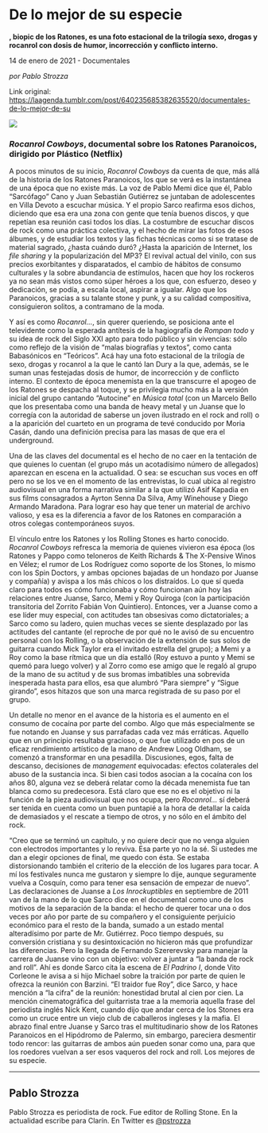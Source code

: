 # De lo mejor de su especie

**, biopic de los Ratones, es una foto estacional de la trilogía sexo, drogas y rocanrol con dosis de humor, incorrección y conflicto interno.**

14 de enero de 2021 - Documentales

_por Pablo Strozza_

Link original: https://laagenda.tumblr.com/post/640235685382635520/documentales-de-lo-mejor-de-su

![](https://64.media.tumblr.com/01dab403cc49a1e8184964ac510112c0/78897e77ced99d0a-11/s500x750/5d4a22a3eb6ea6a24fc6e53f7b70e6e9ee96d69c.jpg)  
### *Rocanrol Cowboys*, documental sobre los Ratones Paranoicos, dirigido por Plástico (Netflix)

  
  



A pocos minutos de su inicio, *Rocanrol Cowboys* da cuenta de que, más allá de la historia de los Ratones Paranoicos, los que se verá es la instantánea de una época que no existe más. La voz de Pablo Memi dice que él, Pablo “Sarcófago” Cano y Juan Sebastián Gutiérrez se juntaban de adolescentes en Villa Devoto a escuchar música. Y el propio Sarco reafirma esos dichos, diciendo que esa era una zona con gente que tenía buenos discos, y que repetían esa reunión casi todos los días. La costumbre de escuchar discos de rock como una práctica colectiva, y el hecho de mirar las fotos de esos álbumes, y de estudiar los textos y las fichas técnicas como si se tratase de material sagrado, ¿hasta cuándo duró? ¿Hasta la aparición de Internet, los *file sharing* y la popularización del MP3? El revival actual del vinilo, con sus precios exorbitantes y disparatados, el cambio de hábitos de consumo culturales y la sobre abundancia de estímulos, hacen que hoy los rockeros ya no sean más vistos como súper héroes a los que, con esfuerzo, deseo y dedicación, se podía, a escala local, aspirar a igualar. Algo que los Paranoicos, gracias a su talante stone y punk, y a su calidad compositiva, consiguieron solitos, a contramano de la moda. 

Y así es como *Rocanrol…*, sin querer queriendo, se posiciona ante el televidente como la esperada antítesis de la hagiografía de *Rompan todo* y su idea de rock del Siglo XXI apto para todo público y sin vivencias: sólo como reflejo de la visión de “malas biografías y textos”, como canta Babasónicos en “Teóricos”. Acá hay una foto estacional de la trilogía de sexo, drogas y rocanrol a la que le cantó Ian Dury a la que, además, se le suman unas festejadas dosis de humor, de incorrección y de conflicto interno. El contexto de época menemista en la que transcurre el apogeo de los Ratones se despacha al toque, y se privilegia mucho más a la versión inicial del grupo cantando “Autocine” en *Música total* (con un Marcelo Bello que los presentaba como una banda de heavy metal y un Juanse que lo corregía con la autoridad de saberse un joven ilustrado en el rock and roll) o a la aparición del cuarteto en un programa de tevé conducido por Moria Casán, dando una definición precisa para las masas de que era el underground. 


Una de las claves del documental es el hecho de no caer en la tentación de que quienes lo cuentan (el grupo más un acotadísimo número de allegados) aparezcan en escena en la actualidad. O sea: se escuchan sus voces en off pero no se los ve en el momento de las entrevistas, lo cual ubica al registro audiovisual en una forma narrativa similar a la que utilizó Asif Kapadia en sus films consagrados a Ayrton Senna Da Silva, Amy Winehouse y Diego Armando Maradona. Para lograr eso hay que tener un material de archivo valioso, y esa es la diferencia a favor de los Ratones en comparación a otros colegas contemporáneos suyos. 

El vínculo entre los Ratones y los Rolling Stones es harto conocido. *Rocanrol Cowboys* refresca la memoria de quienes vivieron esa época (los Ratones y Pappo como teloneros de Keith Richards & The X-Pensive Winos en Vélez; el rumor de Los Rodríguez como soporte de los Stones, lo mismo con los Spin Doctors, y ambas opciones bajadas de un hondazo por Juanse y compañía) y avispa a los más chicos o los distraídos. Lo que sí queda claro para todos es cómo funcionaba y cómo funcionan aún hoy las relaciones entre Juanse, Sarco, Memi y Roy Quiroga (con la participación transitoria del Zorrito Fabián Von Quintiero). Entonces, ver a Juanse como a ese líder muy especial, con actitudes tan obsesivas como dictatoriales; a Sarco como su ladero, quien muchas veces se siente desplazado por las actitudes del cantante (el reproche de por qué no le avisó de su encuentro personal con los Rolling, o la observación de la extensión de sus solos de guitarra cuando Mick Taylor era el invitado estrella del grupo); a Memi y a Roy como la base rítmica que un día estalló (Roy estuvo a punto y Memi se quemó para luego volver) y al Zorro como ese amigo que le regaló al grupo de la mano de su actitud y de sus bromas imbatibles una sobrevida inesperada hasta para ellos, esa que alumbró “Para siempre” y “Sigue girando”, esos hitazos que son una marca registrada de su paso por el grupo. 

Un detalle no menor en el avance de la historia es el aumento en el consumo de cocaína por parte del combo. Algo que más especialmente se fue notando en Juanse y sus parrafadas cada vez más erráticas. Aquello que en un principio resultaba gracioso, o que fue utilizado en pos de un eficaz rendimiento artístico de la mano de Andrew Loog Oldham, se comenzó a transformar en una pesadilla. Discusiones, egos, falta de descanso, decisiones de *management* equivocadas: efectos colaterales del abuso de la sustancia inca. Si bien casi todos asocian a la cocaína con los años 80, alguna vez se deberá relatar como la década menemista fue tan blanca como su predecesora. Está claro que ese no es el objetivo ni la función de la pieza audiovisual que nos ocupa, pero *Rocanrol…* sí deberá ser tenida en cuenta como un buen puntapié a la hora de detallar la caída de demasiados y el rescate a tiempo de otros, y no sólo en el ámbito del rock. 

“Creo que se terminó un capítulo, y no quiere decir que no venga alguien con electrodos importantes y lo reviva. Esa parte yo no la sé. Si ustedes me dan a elegir opciones de final, me quedo con ésta. Se estaba distorsionando también el criterio de la elección de los lugares para tocar. A mí los festivales nunca me gustaron y siempre lo dije, aunque seguramente vuelva a Cosquín, como para tener esa sensación de empezar de nuevo”. Las declaraciones de Juanse a *Los Inrockuptibles* en septiembre de 2011 van de la mano de lo que Sarco dice en el documental como uno de los motivos de la separación de la banda: el hecho de querer tocar una o dos veces por año por parte de su compañero y el consiguiente perjuicio económico para el resto de la banda, sumado a un estado mental alteradísimo por parte de Mr. Gutiérrez. Poco tiempo después, su conversión cristiana y su desintoxicación no hicieron más que profundizar las diferencias. Pero la llegada de Fernando Szererevsky para manejar la carrera de Juanse vino con un objetivo: volver a juntar a “la banda de rock and roll”. Ahí es donde Sarco cita la escena de *El Padrino I*, donde Vito Corleone le avisa a si hijo Michael sobre la traición por parte de quien le ofrezca la reunión con Barzini. “El traidor fue Roy”, dice Sarco, y hace mención a “la cifra” de la reunión: honestidad brutal al cien por cien. La mención cinematográfica del guitarrista trae a la memoria aquella frase del periodista inglés Nick Kent, cuando dijo que andar cerca de los Stones era como un cruce entre un viejo club de caballeros ingleses y la mafia. El abrazo final entre Juanse y Sarco tras el multitudinario show de los Ratones Paranoicos en el Hipódromo de Palermo, sin embargo, pareciera desmentir todo rencor: las guitarras de ambos aún pueden sonar como una, para que los roedores vuelvan a ser esos vaqueros del rock and roll. Los mejores de su especie. 



---

 Pablo Strozza
--------------

 Pablo Strozza es periodista de rock. Fue editor de Rolling Stone. En la actualidad escribe para Clarín. En Twitter es [@pstrozza](https://twitter.com/pstrozza.%0A)

